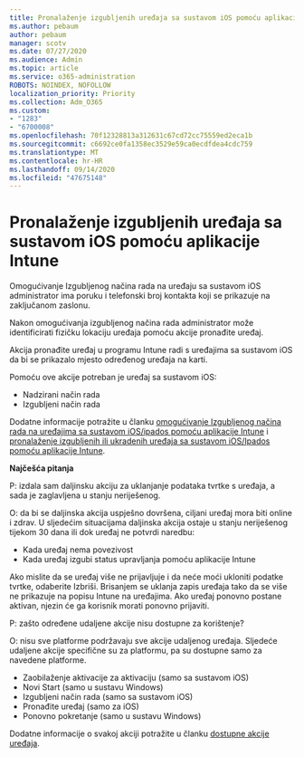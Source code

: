 ```yaml
---
title: Pronalaženje izgubljenih uređaja sa sustavom iOS pomoću aplikacije Intune
ms.author: pebaum
author: pebaum
manager: scotv
ms.date: 07/27/2020
ms.audience: Admin
ms.topic: article
ms.service: o365-administration
ROBOTS: NOINDEX, NOFOLLOW
localization_priority: Priority
ms.collection: Adm_O365
ms.custom:
- "1283"
- "6700008"
ms.openlocfilehash: 70f12328813a312631c67cd72cc75559ed2eca1b
ms.sourcegitcommit: c6692ce0fa1358ec3529e59ca0ecdfdea4cdc759
ms.translationtype: MT
ms.contentlocale: hr-HR
ms.lasthandoff: 09/14/2020
ms.locfileid: "47675148"
---
```

# <a name="locating-lost-ios-devices-with-intune"></a>Pronalaženje izgubljenih uređaja sa sustavom iOS pomoću aplikacije Intune

Omogućivanje Izgubljenog načina rada na uređaju sa sustavom iOS administrator ima poruku i telefonski broj kontakta koji se prikazuje na zaključanom zaslonu.

Nakon omogućivanja izgubljenog načina rada administrator može identificirati fizičku lokaciju uređaja pomoću akcije pronađite uređaj.

Akcija pronađite uređaj u programu Intune radi s uređajima sa sustavom iOS da bi se prikazalo mjesto određenog uređaja na karti.

Pomoću ove akcije potreban je uređaj sa sustavom iOS:

- Nadzirani način rada
- Izgubljeni način rada

Dodatne informacije potražite u članku [omogućivanje Izgubljenog načina rada na uređajima sa sustavom iOS/ipados pomoću aplikacije Intune](https://docs.microsoft.com/intune/device-lost-mode) i [pronalaženje izgubljenih ili ukradenih uređaja sa sustavom iOS/Ipados pomoću aplikacije Intune](https://docs.microsoft.com/intune/device-locate).

**Najčešća pitanja**

P: izdala sam daljinsku akciju za uklanjanje podataka tvrtke s uređaja, a sada je zaglavljena u stanju neriješenog.

O: da bi se daljinska akcija uspješno dovršena, ciljani uređaj mora biti online i zdrav. U sljedećim situacijama daljinska akcija ostaje u stanju neriješenog tijekom 30 dana ili dok uređaj ne potvrdi naredbu:

- Kada uređaj nema povezivost
- Kada uređaj izgubi status upravljanja pomoću aplikacije Intune

Ako mislite da se uređaj više ne prijavljuje i da neće moći ukloniti podatke tvrtke, odaberite Izbriši. Brisanjem se uklanja zapis uređaja tako da se više ne prikazuje na popisu Intune na uređajima. Ako uređaj ponovno postane aktivan, njezin će ga korisnik morati ponovno prijaviti.

P: zašto određene udaljene akcije nisu dostupne za korištenje?

O: nisu sve platforme podržavaju sve akcije udaljenog uređaja. Sljedeće udaljene akcije specifične su za platformu, pa su dostupne samo za navedene platforme.

- Zaobilaženje aktivacije za aktivaciju (samo sa sustavom iOS)
- Novi Start (samo u sustavu Windows)
- Izgubljeni način rada (samo sa sustavom iOS)
- Pronađite uređaj (samo za iOS)
- Ponovno pokretanje (samo u sustavu Windows)

Dodatne informacije o svakoj akciji potražite u članku [dostupne akcije uređaja](https://docs.microsoft.com/intune/device-management#available-device-actions).
